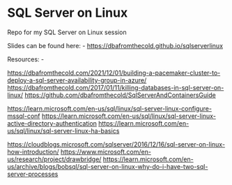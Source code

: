 # SQL Server on Linux

Repo for my SQL Server on Linux session


Slides can be found here: -
https://dbafromthecold.github.io/sqlserverlinux


Resources: -

https://dbafromthecold.com/2021/12/01/building-a-pacemaker-cluster-to-deploy-a-sql-server-availability-group-in-azure/
https://dbafromthecold.com/2017/01/11/killing-databases-in-sql-server-on-linux/
https://github.com/dbafromthecold/SqlServerAndContainersGuide

https://learn.microsoft.com/en-us/sql/linux/sql-server-linux-configure-mssql-conf
https://learn.microsoft.com/en-us/sql/linux/sql-server-linux-active-directory-authentication
https://learn.microsoft.com/en-us/sql/linux/sql-server-linux-ha-basics

https://cloudblogs.microsoft.com/sqlserver/2016/12/16/sql-server-on-linux-how-introduction/ 
https://www.microsoft.com/en-us/research/project/drawbridge/
https://learn.microsoft.com/en-us/archive/blogs/bobsql/sql-server-on-linux-why-do-i-have-two-sql-server-processes



